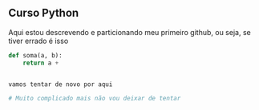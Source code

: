 ## **Curso Python** 

Aqui estou descrevendo e particionando meu primeiro github, ou seja, se tiver errado é isso

```python
def soma(a, b):
    return a + 


vamos tentar de novo por aqui 

# Muito complicado mais não vou deixar de tentar
